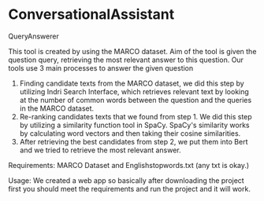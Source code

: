 # ConversationalAssistant
QueryAnswerer

This tool is created by using the MARCO dataset. 
Aim of the tool is given the question query, retrieving the most relevant answer to this question.
Our tools use 3 main processes to answer the given question
1) Finding candidate texts from the MARCO dataset, we did this step by utilizing Indri Search Interface, which retrieves relevant 
text by looking at the number of common words between the question and the queries in the MARCO dataset.
2) Re-ranking candidates texts that we found from step 1. We did this step by utilizing a similarity function tool in SpaCy.
SpaCy's similarity works by calculating word vectors and then taking their cosine similarities.
3) After retrieving the best candidates from step 2, we put them into Bert and we tried to retrieve the most relevant answer.

Requirements: MARCO Dataset and Englishstopwords.txt (any txt is okay.)

Usage: We created a web app so basically after downloading the project first you should meet the requirements and run the project
and it will work. 
